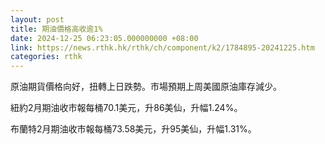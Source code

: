 ```yaml
---
layout: post
title: 期油價格高收逾1%
date: 2024-12-25 06:23:05.000000000 +08:00
link: https://news.rthk.hk/rthk/ch/component/k2/1784895-20241225.htm
categories: rthk
---
```


原油期貨價格向好，扭轉上日跌勢。市場預期上周美國原油庫存減少。

紐約2月期油收市報每桶70.1美元，升86美仙，升幅1.24%。

布蘭特2月期油收市報每桶73.58美元，升95美仙，升幅1.31%。
